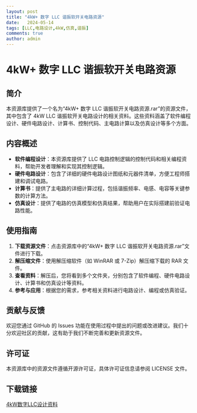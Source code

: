 ```yaml
---
layout: post
title: "4kW+ 数字 LLC 谐振软开关电路资源"
date:   2024-05-14
tags: [LLC,电路设计,4kW,仿真,谐振]
comments: true
author: admin
---
```

# 4kW+ 数字 LLC 谐振软开关电路资源

## 简介

本资源库提供了一个名为“4kW+ 数字 LLC 谐振软开关电路资源.rar”的资源文件，其中包含了 4kW LLC 谐振软开关电路设计的相关资料。这些资料涵盖了软件编程设计、硬件电路设计、计算书、控制代码、主电路计算以及仿真设计等多个方面。

## 内容概述

- **软件编程设计**：本资源库提供了 LLC 电路控制逻辑的控制代码和相关编程资料，帮助开发者理解和实现其控制逻辑。
- **硬件电路设计**：包含了详细的硬件电路设计图纸和元器件清单，方便工程师搭建和调试电路。
- **计算书**：提供了主电路的详细计算过程，包括谐振频率、电感、电容等关键参数的计算方法。
- **仿真设计**：提供了电路的仿真模型和仿真结果，帮助用户在实际搭建前验证电路性能。

## 使用指南

1. **下载资源文件**：点击资源库中的“4kW+ 数字 LLC 谐振软开关电路资源.rar”文件进行下载。
2. **解压缩文件**：使用解压缩软件（如 WinRAR 或 7-Zip）解压缩下载的 RAR 文件。
3. **查看资料**：解压后，您将看到多个文件夹，分别包含了软件编程、硬件电路设计、计算书和仿真设计等资料。
4. **参考与应用**：根据您的需求，参考相关资料进行电路设计、编程或仿真验证。

## 贡献与反馈

欢迎您通过 GitHub 的 Issues 功能在使用过程中提出的问题或改进建议。我们十分欢迎社区的贡献，这有助于我们不断完善和更新资源文件。

## 许可证

本资源库中的资源文件遵循开源许可证，具体许可证信息请参阅 LICENSE 文件。

## 下载链接

[4kW数字LLC设计资料](https://pan.quark.cn/s/b289d7d1d99b)